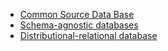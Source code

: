 
- [Common Source Data Base](https://en.wikipedia.org/wiki/Common_Source_Data_Base)
- [Schema-agnostic databases](https://en.wikipedia.org/wiki/Schema-agnostic_databases)
- [Distributional-relational database](https://en.wikipedia.org/wiki/Distributional%E2%80%93relational_database)
